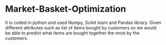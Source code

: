 # Market-Basket-Optimization
It is coded in python and used Numpy, Scikit learn and Pandas library. Given different attributes such as list of items bought by customers so we would be able to predict what items are bought together the most by the customers.
